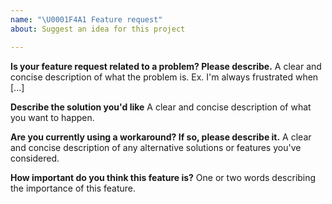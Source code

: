```yaml
---
name: "\U0001F4A1 Feature request"
about: Suggest an idea for this project

---
```


**Is your feature request related to a problem? Please describe.**
A clear and concise description of what the problem is. Ex. I'm always frustrated when [...]

**Describe the solution you'd like**
A clear and concise description of what you want to happen.

**Are you currently using a workaround? If so, please describe it.**
A clear and concise description of any alternative solutions or features you've considered.

**How important do you think this feature is?**
One or two words describing the importance of this feature.
